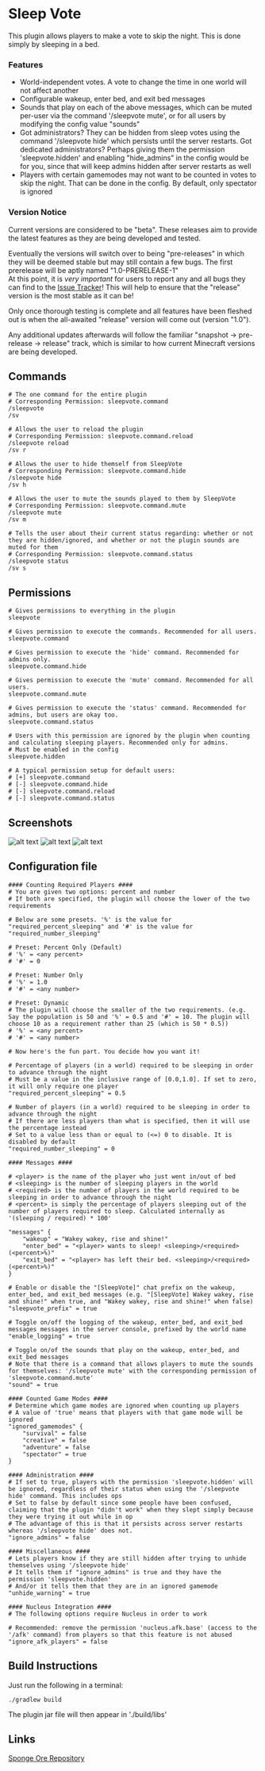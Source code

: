# Sleep Vote
This plugin allows players to make a vote to skip the night. This is done simply by sleeping in a bed.

### Features
- World-independent votes. A vote to change the time in one world will not affect another
- Configurable wakeup, enter bed, and exit bed messages
- Sounds that play on each of the above messages, which can be muted per-user via the command '/sleepvote mute', or for all users by modifying the config value "sounds"
- Got administrators? They can be hidden from sleep votes using the command '/sleepvote hide' which persists until the server restarts. Got dedicated administrators? Perhaps giving them the permission 'sleepvote.hidden' and enabling "hide_admins" in the config would be for you, since that will keep admins hidden after server restarts as well
- Players with certain gamemodes may not want to be counted in votes to skip the night. That can be done in the config. By default, only spectator is ignored

### Version Notice
Current versions are considered to be "beta". These releases aim to provide the latest features as they are being developed and tested.

Eventually the versions will switch over to being "pre-releases" in which they will be deemed stable but may still contain a few bugs. The first prerelease will be aptly named "1.0-PRERELEASE-1"  
At this point, it is *very important* for users to report any and all bugs they can find to the [Issue Tracker](https://ore.spongepowered.org/Icohedron/Sleep-Vote/issues)! This will help to ensure that the "release" version is the most stable as it can be!

Only once thorough testing is complete and all features have been fleshed out is when the all-awaited "release" version will come out (version "1.0").

Any additional updates afterwards will follow the familiar "snapshot -> pre-release -> release" track, which is similar to how current Minecraft versions are being developed.

## Commands
```
# The one command for the entire plugin
# Corresponding Permission: sleepvote.command
/sleepvote
/sv

# Allows the user to reload the plugin
# Corresponding Permission: sleepvote.command.reload
/sleepvote reload
/sv r

# Allows the user to hide themself from SleepVote
# Corresponding Permission: sleepvote.command.hide
/sleepvote hide
/sv h

# Allows the user to mute the sounds played to them by SleepVote
# Corresponding Permission: sleepvote.command.mute
/sleepvote mute
/sv m

# Tells the user about their current status regarding: whether or not they are hidden/ignored, and whether or not the plugin sounds are muted for them
# Corresponding Permission: sleepvote.command.status
/sleepvote status
/sv s
```

## Permissions
```
# Gives permissions to everything in the plugin
sleepvote

# Gives permission to execute the commands. Recommended for all users.
sleepvote.command

# Gives permission to execute the 'hide' command. Recommended for admins only.
sleepvote.command.hide

# Gives permission to execute the 'mute' command. Recommended for all users.
sleepvote.command.mute

# Gives permission to execute the 'status' command. Recommended for admins, but users are okay too.
sleepvote.command.status

# Users with this permission are ignored by the plugin when counting and calculating sleeping players. Recommended only for admins.
# Must be enabled in the config
sleepvote.hidden

# A typical permission setup for default users:
# [+] sleepvote.command
# [-] sleepvote.command.hide
# [-] sleepvote.command.reload
# [-] sleepvote.command.status
```

## Screenshots
![alt text](http://i.imgur.com/sGm5ttn.png)
![alt text](http://i.imgur.com/rmTOGUc.png)
![alt text](http://i.imgur.com/ymdcy4p.png)

## Configuration file
```
#### Counting Required Players ####
# You are given two options: percent and number
# If both are specified, the plugin will choose the lower of the two requirements

# Below are some presets. '%' is the value for "required_percent_sleeping" and '#' is the value for "required_number_sleeping"

# Preset: Percent Only (Default)
# '%' = <any percent>
# '#' = 0

# Preset: Number Only
# '%' = 1.0
# '#' = <any number>

# Preset: Dynamic
# The plugin will choose the smaller of the two requirements. (e.g. Say the population is 50 and '%' = 0.5 and '#' = 10. The plugin will choose 10 as a requirement rather than 25 (which is 50 * 0.5))
# '%' = <any percent>
# '#' = <any number>

# Now here's the fun part. You decide how you want it!

# Percentage of players (in a world) required to be sleeping in order to advance through the night
# Must be a value in the inclusive range of [0.0,1.0]. If set to zero, it will only require one player
"required_percent_sleeping" = 0.5

# Number of players (in a world) required to be sleeping in order to advance through the night
# If there are less players than what is specified, then it will use the percentage instead
# Set to a value less than or equal to (<=) 0 to disable. It is disabled by default
"required_number_sleeping" = 0

#### Messages ####

# <player> is the name of the player who just went in/out of bed
# <sleeping> is the number of sleeping players in the world
# <required> is the number of players in the world required to be sleeping in order to advance through the night
# <percent> is simply the percentage of players sleeping out of the number of players required to sleep. Calculated internally as '(sleeping / required) * 100'

"messages" {
    "wakeup" = "Wakey wakey, rise and shine!"
    "enter_bed" = "<player> wants to sleep! <sleeping>/<required> (<percent>%)"
    "exit_bed" = "<player> has left their bed. <sleeping>/<required> (<percent>%)"
}

# Enable or disable the "[SleepVote]" chat prefix on the wakeup, enter_bed, and exit_bed messages (e.g. "[SleepVote] Wakey wakey, rise and shine!" when true, and "Wakey wakey, rise and shine!" when false)
"sleepvote_prefix" = true

# Toggle on/off the logging of the wakeup, enter_bed, and exit_bed messages messages in the server console, prefixed by the world name
"enable_logging" = true

# Toggle on/of the sounds that play on the wakeup, enter_bed, and exit_bed messages
# Note that there is a command that allows players to mute the sounds for themselves: '/sleepvote mute' with the corresponding permission of 'sleepvote.command.mute'
"sound" = true

#### Counted Game Modes ####
# Determine which game modes are ignored when counting up players
# A value of 'true' means that players with that game mode will be ignored
"ignored_gamemodes" {
    "survival" = false
    "creative" = false
    "adventure" = false
    "spectator" = true
}

#### Administration ####
# If set to true, players with the permission 'sleepvote.hidden' will be ignored, regardless of their status when using the '/sleepvote hide' command. This includes ops
# Set to false by default since some people have been confused, claiming that the plugin "didn't work" when they slept simply because they were trying it out while in op
# The advantage of this is that it persists across server restarts whereas '/sleepvote hide' does not.
"ignore_admins" = false

#### Miscellaneous ####
# Lets players know if they are still hidden after trying to unhide themselves using '/sleepvote hide'
# It tells them if "ignore_admins" is true and they have the permission 'sleepvote.hidden'
# And/or it tells them that they are in an ignored gamemode
"unhide_warning" = true

#### Nucleus Integration ####
# The following options require Nucleus in order to work

# Recommended: remove the permission 'nucleus.afk.base' (access to the '/afk' command) from players so that this feature is not abused
"ignore_afk_players" = false
```

## Build Instructions
Just run the following in a terminal:
```
./gradlew build
```
The plugin jar file will then appear in './build/libs'

## Links
[Sponge Ore Repository](https://ore.spongepowered.org/Icohedron/Sleep-Vote)
